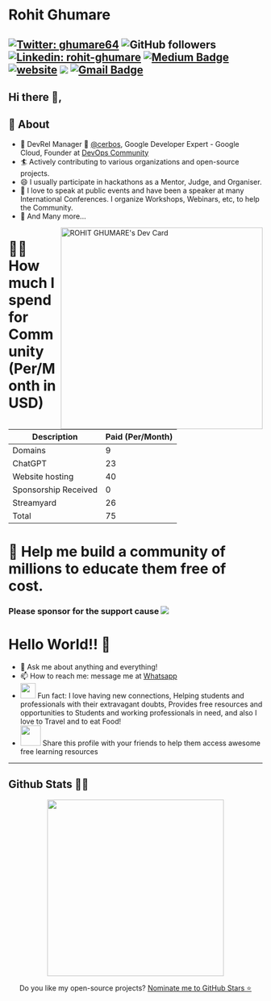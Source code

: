 # Rohit Ghumare
[![Twitter: ghumare64](https://img.shields.io/twitter/follow/ghumare64?style=social)](https://twitter.com/ghumare64)
![GitHub followers](https://img.shields.io/github/followers/rohitg00?label=Follow&style=social)
[![Linkedin: rohit-ghumare](https://img.shields.io/badge/-rohitghumare-blue?style=flat-square&logo=Linkedin&logoColor=white&link=https://www.linkedin.com/in/rohit-ghumare/)](https://www.linkedin.com/in/rohit-ghumare/) 
[![Medium Badge](https://img.shields.io/badge/-@ghumare64-03a57a?style=social&labelColor=black&logo=Medium&link=https://medium.com/@ghumare64/)](https://medium.com/@ghumare64/) 
[![website](https://img.shields.io/badge/Website-46a2f1.svg?&style=flat-square&logo=Google-Chrome&logoColor=white&link=https://linktr.ee/rohit_ghumare/)](https://linktr.ee/rohit_ghumare/)
![](https://visitor-badge.glitch.me/badge?page_id=rohitg00.rohitg00)
[![Gmail Badge](https://img.shields.io/badge/-GMail-c14438?style=social&logo=Gmail&logoColor=red&link=mailto:ghumare64@gmail.com)](mailto:ghumare64@gmail.com)
---
## Hi there 👋,           

## 🧐 About
- 🤠 DevRel Manager 🥑 [@cerbos](https://cerbos.dev), Google Developer Expert - Google Cloud, Founder at [DevOps Community](https://devopscommunity.in)
- 🏄‍ Actively contributing to various organizations and open-source projects.
- 😄 I usually participate in hackathons as a Mentor, Judge, and Organiser.
- 🌱 I love to speak at public events and have been a speaker at many International Conferences. I organize Workshops, Webinars, etc, to help the Community.
- 👯 And Many more...

<a href="https://app.daily.dev/ghumare64"><img src="https://api.daily.dev/devcards/219c6000ac524b478f609e0f429d4c56.png?r=d3h" align="right" width="400" alt="ROHIT GHUMARE's Dev Card"/></a>

# 🙇🏻 How much I spend for Community (Per/Month in USD)

| Description          | Paid (Per/Month) |
|----------------------|------------------|
| Domains              | 9                |
| ChatGPT              | 23               |
| Website hosting      | 40               |
| Sponsorship Received | 0                |
| Streamyard           | 26               |
| Total                | 75               |

# 🤝 Help me build a community of millions to educate them free of cost.
### Please sponsor for the support cause  [![](https://img.shields.io/static/v1?label=Sponsor&message=%E2%9D%A4&logo=GitHub&color=%23fe8e86)](https://github.com/sponsors/rohitg00)

# Hello World!! 🤔
- 💬 Ask me about anything and everything! 
- 📫 How to reach me: message me at [Whatsapp](https://wa.me/918286933169)
- <img src="https://media.giphy.com/media/LnQjpWaON8nhr21vNW/giphy.gif" width="30"> Fun fact: I love having new connections, Helping students and professionals with their extravagant doubts, Provides free resources and opportunities to Students and working professionals in need, and also I love to Travel and to eat Food!
- <img src="https://aniwatch.to/images/share-icon.gif" width="40" > Share this profile with your friends to help them access awesome free learning resources
---


<h2>Github Stats 🐙🐱</h2>
<p align='center'>
  <a href="#"><img src="https://github-readme-stats.vercel.app/api?username=rohitg00&show_icons=true&count_private=true&theme=dark" width="350"></a>
<!--   <img src="https://codestats-readme.vercel.app/api?username=ghumare64&show_icons&theme=nightowl" alt="ghumare64's code::stats stats">
 -->
</p>

<p align='center'>
  Do you like my open-source projects? <a href='https://stars.github.com/nominate/'>Nominate me to GitHub Stars ⭐</a>
</p>

<!--
**rohitg00** is a ✨ _special_ ✨ repository because its `README.md` (this file) appears on your GitHub profile.



-->
